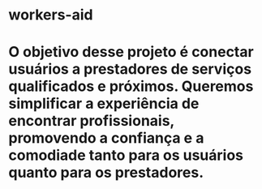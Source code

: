 # workers-aid

# O objetivo desse projeto é conectar usuários a prestadores de serviços qualificados e próximos. Queremos simplificar a experiência de encontrar profissionais, promovendo a confiança e a comodiade tanto para os usuários quanto para os prestadores.
